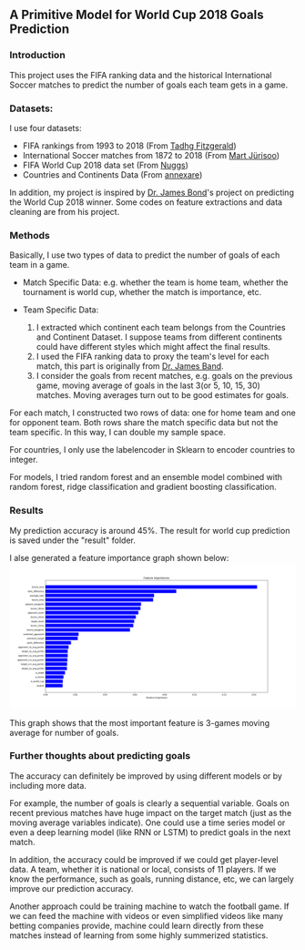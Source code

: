 ## A Primitive Model for World Cup 2018 Goals Prediction

### Introduction

This project uses the FIFA ranking data and the historical International Soccer matches 
to predict the number of goals each team gets in a game. 

### Datasets:

I use four datasets:

* FIFA rankings from 1993 to 2018 (From [Tadhg Fitzgerald](https://www.kaggle.com/tadhgfitzgerald))
* International Soccer matches from 1872 to 2018 (From [Mart Jürisoo](https://www.kaggle.com/martj42))
* FIFA World Cup 2018 data set (From [Nuggs](https://www.kaggle.com/ahmedelnaggar))
* Countries and Continents Data (From [annexare](https://github.com/annexare/Countries))

In addition, my project is inspired by [Dr. James Bond](https://www.kaggle.com/agostontorok/soccer-world-cup-2018-winner)'s
project on predicting the World Cup 2018 winner. Some codes on feature extractions and data cleaning are from his project.

### Methods
Basically, I use two types of data to predict the number of goals of each team in a game.

* Match Specific Data:
    e.g. whether the team is home team, whether the tournament is world cup, whether the match is importance, etc.

* Team Specific Data:
    1. I extracted which continent each team belongs from the Countries and Continent Dataset. 
       I suppose teams from different continents could have different styles which might affect the final results.
    2. I used the FIFA ranking data to proxy the team's level for each match, this part is originally from [Dr. James Band](https://www.kaggle.com/agostontorok/soccer-world-cup-2018-winner).
    3. I consider the goals from recent matches, e.g. goals on the previous game, moving average of goals in the last 3(or 5, 10, 15, 30) matches.
       Moving averages turn out to be good estimates for goals.

For each match, I constructed two rows of data: one for home team and one for opponent team.
Both rows share the match specific data but not the team specific. In this way, I can double my sample space.

For countries, I only use the labelencoder in Sklearn to encoder countries to integer. 

For models, I tried random forest and an ensemble model combined with random forest, ridge classification and 
gradient boosting classification. 
  
### Results
My prediction accuracy is around 45%. The result for world cup prediction is saved under the "result" folder.

I alse generated a feature importance graph shown below:
![Figure 1](result/Figure_1.png?raw=true)

This graph shows that the most important feature is 3-games moving average for number of goals. 



### Further thoughts about predicting goals
The accuracy can definitely be improved by using different models or by including more data.

For example, the number of goals is clearly a sequential variable. Goals on recent previous matches 
have huge impact on the target match (just as the moving average variables indicate). One could use
a time series model or even a deep learning model (like RNN or LSTM) to predict goals in the next match.

In addition, the accuracy could be improved if we could get player-level data. A team, whether it is national or 
local, consists of 11 players. If we know the performance, such as goals, running distance, etc, we can largely improve
our prediction accuracy.

Another approach could be training machine to watch the football game. If we can feed the machine with videos or even simplified videos
like many betting companies provide, machine could learn directly from these matches instead of learning from some highly summerized statistics.
   
 
